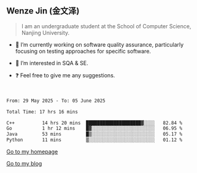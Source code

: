 ## Wenze Jin (金文泽)

> I am an undergraduate student at the School of Computer Science, Nanjing University.

- 🔭 I’m currently working on software quality assurance, particularly focusing on testing approaches for specific software.
  
- 🌱 I’m interested in SQA & SE.
  
- ❓ Feel free to give me any suggestions.  

<br>  

<!--START_SECTION:waka-->

```txt
From: 29 May 2025 - To: 05 June 2025

Total Time: 17 hrs 16 mins

C++          14 hrs 20 mins  ████████████████████▓░░░░   82.84 %
Go           1 hr 12 mins    █▓░░░░░░░░░░░░░░░░░░░░░░░   06.95 %
Java         53 mins         █▒░░░░░░░░░░░░░░░░░░░░░░░   05.17 %
Python       11 mins         ▒░░░░░░░░░░░░░░░░░░░░░░░░   01.12 %
```

<!--END_SECTION:waka-->

[Go to my homepage](https://wenzejin.github.io)

[Go to my blog](https://wenzejin.notion.site/Wenze-Jin-s-Blog-1635e9fa7b6d80b3adcedfacc74aa717?pvs=4)
